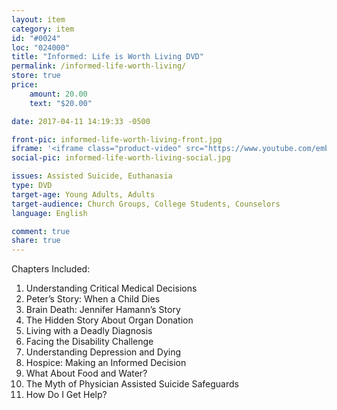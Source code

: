 ```yaml
---
layout: item
category: item
id: "#0024"
loc: "024000"
title: "Informed: Life is Worth Living DVD"
permalink: /informed-life-worth-living/
store: true
price:
    amount: 20.00
    text: "$20.00"

date: 2017-04-11 14:19:33 -0500

front-pic: informed-life-worth-living-front.jpg
iframe: '<iframe class="product-video" src="https://www.youtube.com/embed/videoseries?list=PLGVGqKenM6q-0U6TDwVZ_qUgzKa3JHJFi" frameborder="0" allowfullscreen></iframe>'
social-pic: informed-life-worth-living-social.jpg

issues: Assisted Suicide, Euthanasia
type: DVD
target-age: Young Adults, Adults
target-audience: Church Groups, College Students, Counselors
language: English

comment: true
share: true
---
```

<p>Chapters Included:</p>
<ol>
	<li>Understanding Critical Medical Decisions</li>
	<li>Peter’s Story: When a Child Dies</li>
	<li>Brain Death: Jennifer Hamann’s Story</li>
	<li>The Hidden Story About Organ Donation</li>
	<li>Living with a Deadly Diagnosis</li>
	<li>Facing the Disability Challenge</li>
	<li>Understanding Depression and Dying</li>
	<li>Hospice: Making an Informed Decision</li>
	<li>What About Food and Water?</li>
	<li>The Myth of Physician Assisted Suicide Safeguards</li>
	<li>How Do I Get Help?</li>
</ol>